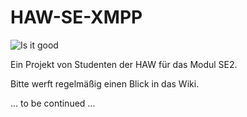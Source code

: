 HAW-SE-XMPP
===========

![Is it good](http://bukk.it/clinty.gif)

Ein Projekt von Studenten der HAW für das Modul SE2.

Bitte werft regelmäßig einen Blick in das Wiki.

... to be continued ...

